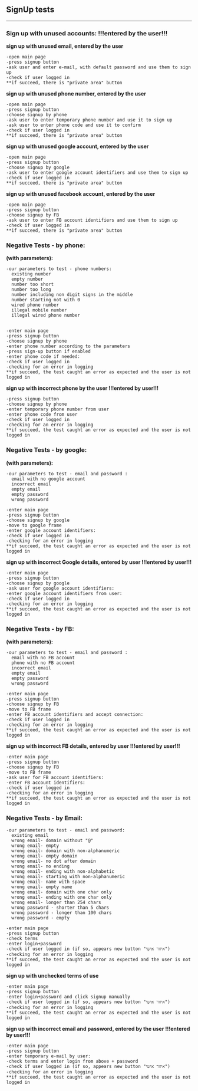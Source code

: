 
## SignUp   tests
----


### Sign up with unused accounts:    !!!entered by the user!!!

  **sign up with unused email, entered by the user**
  
    -open main page
    -press signup button		
    -ask user and enter e-mail, with default password and use them to sign up		
    -check if user logged in
    **if succeed, there is "private area" button  
   
  **sign up with unused phone number, entered by the user** 
  
    -open main page
    -press signup button		
    -choose signup by phone
    -ask user to enter temporary phone number and use it to sign up 		
    -ask user to enter phone code and use it to confirm 		
    -check if user logged in
    **if succeed, there is "private area" button
             
  **sign up with unused google account, entered by the user**
  
    -open main page
    -press signup button		
    -choose signup by google
    -ask user to enter google account identifiers and use them to sign up 		
    -check if user logged in
    **if succeed, there is "private area" button
		
  **sign up with unused facebook account, entered by the user**
 
    -open main page
    -press signup button		
    -choose signup by FB
    -ask user to enter FB account identifiers and use them to sign up		
    -check if user logged in
    **if succeed, there is "private area" button
 
 
 
### Negative Tests - by phone:

  **(with parameters):**
    
    -our parameters to test - phone numbers: 
      existing number
      empty number                
      number too short    		
      number too long  
      number including non digit signs in the middle              
      number starting not with 0   		
      wired phone number 
      illegal mobile number              
      illegal wired phone number
    
    
    -enter main page
    -press signup button		
    -choose signup by phone
    -enter phone number according to the parameters			
    -press sign-up button if enabled
    -enter phone code if needed: 		
    -check if user logged in
    -checking for an error in logging 
    **if succeed, the test caught an error as expected and the user is not logged in

   		
  **sign up with incorrect phone by the user      !!!entered by user!!!** 
  
    -press signup button		
    -choose signup by phone
    -enter temporary phone number from user		
    -enter phone code from user	 		
    -check if user logged in
    -checking for an error in logging 
    **if succeed, the test caught an error as expected and the user is not logged in
  
  
  
### Negative Tests - by google:

 **(with parameters):**
    
    -our parameters to test - email and password : 
      email with no google account 
      incorrect email    		
      empty email 
      empty password              
      wrong password   	
    
    -enter main page
    -press signup button		
    -choose signup by google
    -move to google frame
    -enter google account identifiers: 
    -check if user logged in
    -checking for an error in logging 
    **if succeed, the test caught an error as expected and the user is not logged in
    	
  **sign up with incorrect Google details, entered by user !!!entered by user!!!** 
  
    -enter main page
    -press signup button		
    -choose signup by google
    -ask user for google account identifiers: 		
    -enter google account identifiers from user: 
    -check if user logged in
    -checking for an error in logging 
    **if succeed, the test caught an error as expected and the user is not logged in
  
  
  
### Negative Tests - by FB:

 **(with parameters):**
    
    -our parameters to test - email and password : 		
      email with no FB account
      phone with no FB account
      incorrect email
      empty email
      empty password
      wrong password
    
    -enter main page
    -press signup button		
    -choose signup by FB
    -move to FB frame
    -enter FB account identifiers and accept connection: 		
    -check if user logged in
    -checking for an error in logging 
    **if succeed, the test caught an error as expected and the user is not logged in

  **sign up with incorrect FB details, entered by user !!!entered by user!!!**
  
    -enter main page				
    -press signup button		
    -choose signup by FB
    -move to FB frame
    -ask user for FB account identifiers: 		
    -enter FB account identifiers: 		
    -check if user logged in
    -checking for an error in logging 
    **if succeed, the test caught an error as expected and the user is not logged in

  
  
 ### Negative Tests - by Email:

    -our parameters to test - email and password: 		
      existing email  
      wrong email- domain without "@"
      wrong email- empty
      wrong email- domain with non-alphanumeric
      wrong email- empty domain
      wrong email- no dot after domain
      wrong email- no ending
      wrong email- ending with non-alphabetic
      wrong email- starting with non-alphanumeric
      wrong email- name with space
      wrong email- empty name
      wrong email- domain with one char only
      wrong email- ending with one char only
      wrong email- longer than 254 chars
      wrong password - shorter than 5 chars
      wrong password - longer than 100 chars
      wrong password - empty
    
    -enter main page
    -press signup button		
    -check terms
    -enter login+password 
    -check if user logged in (if so, appears new button "איזור אישי")
    -checking for an error in logging 
    **if succeed, the test caught an error as expected and the user is not logged in
	    

  **sign up with unchecked terms of use**
  
    -enter main page
    -press signup button		
    -enter login+password and click signup manually
    -check if user logged in (if so, appears new button "איזור אישי")
    -checking for an error in logging 
    **if succeed, the test caught an error as expected and the user is not logged in
	
  
  
  **sign up with incorrect email and password, entered by the user !!!entered by user!!!**
  
    -enter main page
    -press signup button		
    -enter temporary e-mail by user: 		
    -check terms and enter login from above + password 
    -check if user logged in (if so, appears new button "איזור אישי")
    -checking for an error in logging 
    **if succeed, the test caught an error as expected and the user is not logged in